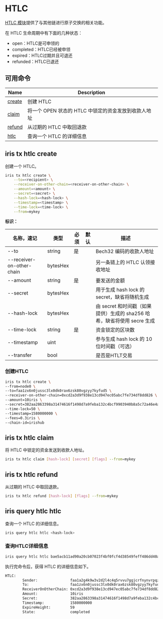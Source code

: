 # HTLC

[HTLC 模块](../features/htlc.md)提供了与其他链进行原子交换的相关功能。

在 HTLC 生命周期中有下面的几种状态：

- open：HTLC是可申领的
- completed：HTLC已经被申领
- expired：HTLC过期并且可退还
- refunded：HTLC已退还

## 可用命令

| Name                           | Description                                          |
| ------------------------------ | ---------------------------------------------------- |
| [create](#iris-tx-htlc-create) | 创建 HTLC                                            |
| [claim](#iris-tx-htlc-claim)   | 将一个 OPEN 状态的 HTLC 中锁定的资金发放到收款人地址 |
| [refund](#iris-tx-htlc-refund) | 从过期的 HTLC 中取回退款                             |
| [htlc](#iris-query-htlc-htlc)  | 查询一个 HTLC 的详细信息                             |

## iris tx htlc create

创建一个 HTLC。

```bash
iris tx htlc create \
    --to=<recipient> \
    --receiver-on-other-chain=<receiver-on-other-chain> \
    --amount=<amount> \
    --secret=<secret> \
    --hash-lock=<hash-lock> \
    --timestamp=<timestamp> \
    --time-lock=<time-lock> \
    --from=mykey
```

**标识：**

| 名称，速记                | 类型     | 必须 | 默认 | 描述                                                                    |
| ------------------------- | -------- | ---- | ---- | ----------------------------------------------------------------------- |
| --to                      | string   | 是   |      | Bech32 编码的收款人地址                                                 |
| --receiver-on-other-chain | bytesHex |      |      | 另一条链上的 HTLC 认领接收地址                                          |
| --amount                  | string   | 是   |      | 要发送的金额                                                            |
| --secret                  | bytesHex |      |      | 用于生成 hash lock 的 secret，缺省将随机生成                            |
| --hash-lock               | bytesHex |      |      | 由 secret 和时间戳（如果提供）生成的 sha256 哈希，缺省将使用 secre 生成 |
| --time-lock               | string   | 是   |      | 资金锁定的区块数                                                        |
| --timestamp               | uint     |      |      | 参与生成 hash lock 的 10 位时间戳（可选）                               |
| --transfer                | bool     |      |      | 是否是HTLT交易                                                          |

### 创建HTLC

```bash
iris tx htlc create \
--from=node0 \
--to=faa1zx6n0jussc3lx0dk0rax6zsk80vgzyy7kyfud5 \
--receiver-on-other-chain=0xcd2a3d9f938e13cd947ec05abc7fe734df8dd826 \
--amount=10iris \
--secret=382aa2863398a31474616f1498d7a9feba132c4bcf9903940b8a5c72a46e4a41 \
--time-lock=50 \
--timestamp=1580000000 \
--fees=0.3iris \
--chain-id=irishub
```

## iris tx htlc claim

将 HTLC 中锁定的资金发送到收款人地址。

```bash
iris tx htlc claim [hash-lock] [secret] [flags] --from=mykey
```

## iris tx htlc refund

从过期的 HTLC 中取回退款。

```bash
iris tx htlc refund [hash-lock] [flags] --from=mykey
```

## iris query htlc htlc

查询一个 HTLC 的详细信息。

```bash
iris query htlc htlc <hash-lock>
```

### 查询HTLC详细信息

```bash
iris query htlc htlc bae5acb11ad90a20cb07023f4bf0fcf4d38549feff486dd40a1fbe871b4aabdf
```

执行完命令后，获得 HTLC 的详细信息如下。

```bash
HTLC:
        Sender:               faa1a2g4k9w3v2d2l4c4q5rvvu7ggjcrfnynvrpqze
        To:                   faa1zx6n0jussc3lx0dk0rax6zsk80vgzyy7kyfud5
        ReceiverOnOtherChain: 0xcd2a3d9f938e13cd947ec05abc7fe734df8dd826
        Amount:               10iris
        Secret:               382aa2863398a31474616f1498d7a9feba132c4bcf9903940b8a5c72a46e4a41
        Timestamp:            1580000000
        ExpireHeight:         59
        State:                completed
```
